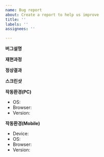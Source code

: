 ```yaml
---
name: Bug report
about: Create a report to help us improve
title: ''
labels: ''
assignees: ''

---
```


**버그설명**

**재현과정**

**정상결과**

**스크린샷**

**작동환경(PC)**
- OS:
- Browser:
- Version: 

**작동환경(Mobile)**
- Device:
- OS: 
- Browser:
- Version:

